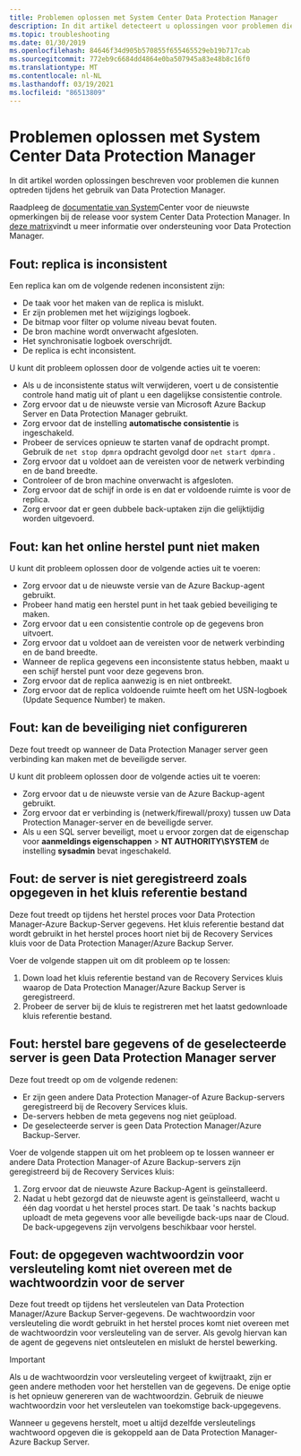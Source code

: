 ```yaml
---
title: Problemen oplossen met System Center Data Protection Manager
description: In dit artikel detecteert u oplossingen voor problemen die kunnen optreden tijdens het gebruik van System Center Data Protection Manager.
ms.topic: troubleshooting
ms.date: 01/30/2019
ms.openlocfilehash: 84646f34d905b570855f655465529eb19b717cab
ms.sourcegitcommit: 772eb9c6684dd4864e0ba507945a83e48b8c16f0
ms.translationtype: MT
ms.contentlocale: nl-NL
ms.lasthandoff: 03/19/2021
ms.locfileid: "86513809"
---
```

# <a name="troubleshoot-system-center-data-protection-manager"></a>Problemen oplossen met System Center Data Protection Manager

In dit artikel worden oplossingen beschreven voor problemen die kunnen optreden tijdens het gebruik van Data Protection Manager.

Raadpleeg de [documentatie van System](/system-center/dpm/dpm-release-notes)Center voor de nieuwste opmerkingen bij de release voor system Center Data Protection Manager. In [deze matrix](/system-center/dpm/dpm-protection-matrix)vindt u meer informatie over ondersteuning voor Data Protection Manager.

## <a name="error-replica-is-inconsistent"></a>Fout: replica is inconsistent

Een replica kan om de volgende redenen inconsistent zijn:

- De taak voor het maken van de replica is mislukt.
- Er zijn problemen met het wijzigings logboek.
- De bitmap voor filter op volume niveau bevat fouten.
- De bron machine wordt onverwacht afgesloten.
- Het synchronisatie logboek overschrijdt.
- De replica is echt inconsistent.

U kunt dit probleem oplossen door de volgende acties uit te voeren:

- Als u de inconsistente status wilt verwijderen, voert u de consistentie controle hand matig uit of plant u een dagelijkse consistentie controle.
- Zorg ervoor dat u de nieuwste versie van Microsoft Azure Backup Server en Data Protection Manager gebruikt.
- Zorg ervoor dat de instelling **automatische consistentie** is ingeschakeld.
- Probeer de services opnieuw te starten vanaf de opdracht prompt. Gebruik de `net stop dpmra` opdracht gevolgd door `net start dpmra` .
- Zorg ervoor dat u voldoet aan de vereisten voor de netwerk verbinding en de band breedte.
- Controleer of de bron machine onverwacht is afgesloten.
- Zorg ervoor dat de schijf in orde is en dat er voldoende ruimte is voor de replica.
- Zorg ervoor dat er geen dubbele back-uptaken zijn die gelijktijdig worden uitgevoerd.

## <a name="error-online-recovery-point-creation-failed"></a>Fout: kan het online herstel punt niet maken

U kunt dit probleem oplossen door de volgende acties uit te voeren:

- Zorg ervoor dat u de nieuwste versie van de Azure Backup-agent gebruikt.
- Probeer hand matig een herstel punt in het taak gebied beveiliging te maken.
- Zorg ervoor dat u een consistentie controle op de gegevens bron uitvoert.
- Zorg ervoor dat u voldoet aan de vereisten voor de netwerk verbinding en de band breedte.
- Wanneer de replica gegevens een inconsistente status hebben, maakt u een schijf herstel punt voor deze gegevens bron.
- Zorg ervoor dat de replica aanwezig is en niet ontbreekt.
- Zorg ervoor dat de replica voldoende ruimte heeft om het USN-logboek (Update Sequence Number) te maken.

## <a name="error-unable-to-configure-protection"></a>Fout: kan de beveiliging niet configureren

Deze fout treedt op wanneer de Data Protection Manager server geen verbinding kan maken met de beveiligde server.

U kunt dit probleem oplossen door de volgende acties uit te voeren:

- Zorg ervoor dat u de nieuwste versie van de Azure Backup-agent gebruikt.
- Zorg ervoor dat er verbinding is (netwerk/firewall/proxy) tussen uw Data Protection Manager-server en de beveiligde server.
- Als u een SQL server beveiligt, moet u ervoor zorgen dat de eigenschap voor **aanmeldings eigenschappen**  >  **NT AUTHORITY\SYSTEM** de instelling **sysadmin** bevat ingeschakeld.

## <a name="error-server-not-registered-as-specified-in-vault-credential-file"></a>Fout: de server is niet geregistreerd zoals opgegeven in het kluis referentie bestand

Deze fout treedt op tijdens het herstel proces voor Data Protection Manager-Azure Backup-Server gegevens. Het kluis referentie bestand dat wordt gebruikt in het herstel proces hoort niet bij de Recovery Services kluis voor de Data Protection Manager/Azure Backup Server.

Voer de volgende stappen uit om dit probleem op te lossen:

1. Down load het kluis referentie bestand van de Recovery Services kluis waarop de Data Protection Manager/Azure Backup Server is geregistreerd.
2. Probeer de server bij de kluis te registreren met het laatst gedownloade kluis referentie bestand.

## <a name="error-no-recoverable-data-or-selected-server-not-a-data-protection-manager-server"></a>Fout: herstel bare gegevens of de geselecteerde server is geen Data Protection Manager server

Deze fout treedt op om de volgende redenen:

- Er zijn geen andere Data Protection Manager-of Azure Backup-servers geregistreerd bij de Recovery Services kluis.
- De-servers hebben de meta gegevens nog niet geüpload.
- De geselecteerde server is geen Data Protection Manager/Azure Backup-Server.

Voer de volgende stappen uit om het probleem op te lossen wanneer er andere Data Protection Manager-of Azure Backup-servers zijn geregistreerd bij de Recovery Services kluis:

1. Zorg ervoor dat de nieuwste Azure Backup-Agent is geïnstalleerd.
2. Nadat u hebt gezorgd dat de nieuwste agent is geïnstalleerd, wacht u één dag voordat u het herstel proces start. De taak 's nachts backup uploadt de meta gegevens voor alle beveiligde back-ups naar de Cloud. De back-upgegevens zijn vervolgens beschikbaar voor herstel.

## <a name="error-provided-encryption-passphrase-doesnt-match-passphrase-for-server"></a>Fout: de opgegeven wachtwoordzin voor versleuteling komt niet overeen met de wachtwoordzin voor de server

Deze fout treedt op tijdens het versleutelen van Data Protection Manager/Azure Backup Server-gegevens. De wachtwoordzin voor versleuteling die wordt gebruikt in het herstel proces komt niet overeen met de wachtwoordzin voor versleuteling van de server. Als gevolg hiervan kan de agent de gegevens niet ontsleutelen en mislukt de herstel bewerking.

> [!IMPORTANT]
> Als u de wachtwoordzin voor versleuteling vergeet of kwijtraakt, zijn er geen andere methoden voor het herstellen van de gegevens. De enige optie is het opnieuw genereren van de wachtwoordzin. Gebruik de nieuwe wachtwoordzin voor het versleutelen van toekomstige back-upgegevens.
>
> Wanneer u gegevens herstelt, moet u altijd dezelfde versleutelings wachtwoord opgeven die is gekoppeld aan de Data Protection Manager-Azure Backup Server.
>
